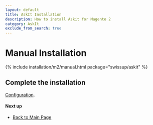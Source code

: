 ```yaml
---
layout: default
title: AskIt Installation
description: How to install Askit for Magento 2
category: AskIt
exclude_from_search: true
---
```


# Manual Installation

{% include installation/m2/manual.html package="swissup/askit" %}

## Complete the installation

[Configuration](/m2/extensions/askit/#settings/).

#### Next up

 -  [Back to Main Page](../../)